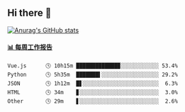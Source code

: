 ## Hi there 👋

[![Anurag's GitHub stats](https://github-readme-stats.vercel.app/api?username=OriLight152)](https://github.com/anuraghazra/github-readme-stats)

<!--
**OriLight152/OriLight152** is a ✨ _special_ ✨ repository because its `README.md` (this file) appears on your GitHub profile.

Here are some ideas to get you started:

- 🔭 I’m currently working on ...
- 🌱 I’m currently learning ...
- 👯 I’m looking to collaborate on ...
- 🤔 I’m looking for help with ...
- 💬 Ask me about ...
- 📫 How to reach me: ...
- 😄 Pronouns: ...
- ⚡ Fun fact: ...
-->

<!-- waka-box start -->
#### <a href="https://gist.github.com/92c8d5b388768c10efcba86e82b7c4fb" target="_blank">📊 每周工作报告</a>
```text
Vue.js      🕓 10h15m █████████████▉░░░░░░░░░░░░ 53.4%
Python      🕓 5h35m  ███████▌░░░░░░░░░░░░░░░░░░ 29.2%
JSON        🕓 1h12m  █▋░░░░░░░░░░░░░░░░░░░░░░░░  6.3%
HTML        🕓 34m    ▊░░░░░░░░░░░░░░░░░░░░░░░░░  3.0%
Other       🕓 29m    ▋░░░░░░░░░░░░░░░░░░░░░░░░░  2.6%
```
<!-- Powered by https://github.com/journey-ad/waka-box-go . -->
<!-- waka-box end -->
